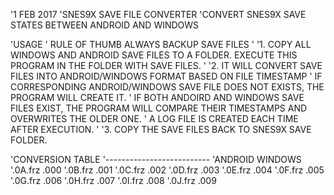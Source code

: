 '1 FEB 2017
'SNES9X SAVE FILE CONVERTER
'CONVERT SNES9X SAVE STATES BETWEEN ANDROID AND WINDOWS

'USAGE
'	RULE OF THUMB ALWAYS BACKUP SAVE FILES 
'
'1. 	COPY ALL WINDOWS AND ANDROID SAVE FILES TO A FOLDER. EXECUTE THIS PROGRAM IN THE FOLDER WITH SAVE FILES.
'
'2. 	IT WILL CONVERT SAVE FILES INTO ANDROID/WINDOWS FORMAT BASED ON FILE TIMESTAMP 
'	IF CORRESPONDING ANDROID/WINDOWS SAVE FILE DOES NOT EXISTS, THE PROGRAM WILL CREATE IT.
'	IF BOTH ANDOIRD AND WINDOWS SAVE FILES EXIST, THE PROGRAM WILL COMPARE THEIR TIMESTAMPS AND OVERWRITES THE OLDER ONE.
'	A LOG FILE IS CREATED EACH TIME AFTER EXECUTION.
'
'3.	COPY THE SAVE FILES BACK TO SNES9X SAVE FOLDER.

'CONVERSION TABLE
'--------------------------
'ANDROID	WINDOWS
'.0A.frz 	.000
'.0B.frz 	.001
'.0C.frz	.002
'.0D.frz	.003
'.0E.frz	.004
'.0F.frz	.005
'.0G.frz	.006
'.0H.frz	.007
'.0I.frz	.008
'.0J.frz	.009
